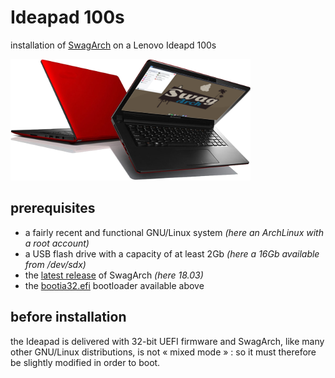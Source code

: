 # Ideapad 100s

installation of [SwagArch](https://swagarch.github.io/) on a Lenovo Ideapd 100s


![SwargArch on Ideapad 100s](https://github.com/patatetom/ideapad100s/blob/master/SwagIdeapad.png)



## prerequisites

- a fairly recent and functional GNU/Linux system *(here an ArchLinux with a root account)*
- a USB flash drive with a capacity of at least 2Gb *(here a 16Gb available from /dev/sdx)*
- the [latest release](https://github.com/SwagArch/swagarch-build/releases/latest) of SwagArch *(here 18.03)*
- the [bootia32.efi](https://github.com/patatetom/ideapad100s/raw/master/bootia32.efi) bootloader available above



## before installation

the Ideapad is delivered with 32-bit UEFI firmware and SwagArch, like many other GNU/Linux distributions, is not « mixed mode » : so it must therefore be slightly modified in order to boot.
